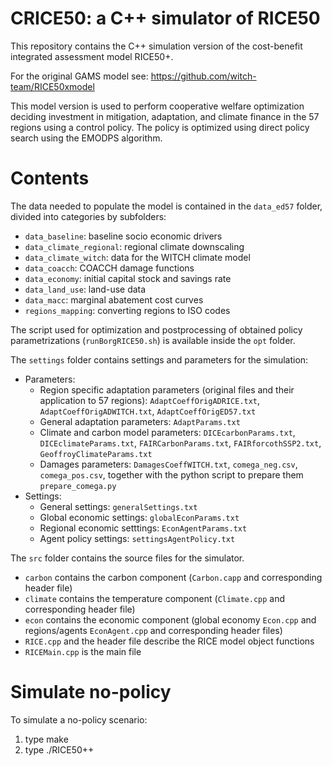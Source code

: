 # CRICE50: a C++ simulator of RICE50

This repository contains the C++ simulation version of the cost-benefit integrated assessment model RICE50+.

For the original GAMS model see: https://github.com/witch-team/RICE50xmodel

This model version is used to perform cooperative welfare optimization deciding investment in mitigation, adaptation, and climate finance in the 57 regions using a control policy. The policy is optimized using direct policy search using the EMODPS algorithm.

# Contents

The data needed to populate the model is contained in the `data_ed57` folder, divided into categories by subfolders:
- `data_baseline`: baseline socio economic drivers
- `data_climate_regional`: regional climate downscaling
- `data_climate_witch`: data for the WITCH climate model
- `data_coacch`: COACCH damage functions
- `data_economy`: initial capital stock and savings rate
- `data_land_use`: land-use data
- `data_macc`: marginal abatement cost curves
- `regions_mapping`: converting regions to ISO codes

The script used for optimization and postprocessing of obtained policy parametrizations (`runBorgRICE50.sh`) is available inside the `opt` folder.


The `settings` folder contains settings and parameters for the simulation:
- Parameters:
	- Region specific adaptation parameters (original files and their application to 57 regions): `AdaptCoeffOrigADRICE.txt`, `AdaptCoeffOrigADWITCH.txt`, `AdaptCoeffOrigED57.txt`
	- General adaptation parameters: `AdaptParams.txt`
	- Climate and carbon model parameters: `DICEcarbonParams.txt`, `DICEclimateParams.txt`, `FAIRCarbonParams.txt`, `FAIRforcothSSP2.txt`, `GeoffroyClimateParams.txt`
	- Damages parameters: `DamagesCoeffWITCH.txt`, `comega_neg.csv`, 
		`comega_pos.csv`, together with the python script to prepare them `prepare_comega.py`
- Settings:
	- General settings: `generalSettings.txt`
	- Global economic settings: `globalEconParams.txt`
	- Regional economic setttings: `EconAgentParams.txt`
	- Agent policy settings: `settingsAgentPolicy.txt`


The `src` folder contains the source files for the simulator.
- `carbon` contains the carbon component (`Carbon.capp` and corresponding header file)
- `climate` contains the temperature component (`Climate.cpp` and corresponding header file)
- `econ` contains the economic component (global economy `Econ.cpp` and regions/agents `EconAgent.cpp` and corresponding header files)
- `RICE.cpp` and the header file describe the RICE model object functions
- `RICEMain.cpp` is the main file

# Simulate no-policy

To simulate a no-policy scenario:
1) type 
	make
2) type 
	./RICE50++
